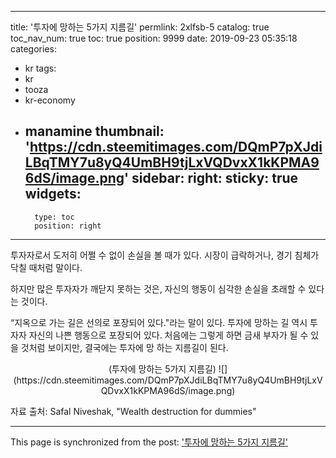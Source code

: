 
---
title: '투자에 망하는 5가지 지름길'
permlink: 2xlfsb-5
catalog: true
toc_nav_num: true
toc: true
position: 9999
date: 2019-09-23 05:35:18
categories:
- kr
tags:
- kr
- tooza
- kr-economy
- manamine
thumbnail: 'https://cdn.steemitimages.com/DQmP7pXJdiLBqTMY7u8yQ4UmBH9tjLxVQDvxX1kKPMA96dS/image.png'
sidebar:
    right:
        sticky: true
widgets:
    -
        type: toc
        position: right
---


투자자로서 도저히 어쩔 수 없이 손실을 볼 때가 있다. 시장이 급락하거나, 경기 침체가 닥칠 때처럼 말이다. ​

하지만 많은 투자자가 깨닫지 못하는 것은, 자신의 행동이 심각한 손실을 초래할 수 있다는 것이다. ​

“지옥으로 가는 길은 선의로 포장되어 있다."라는 말이 있다. 투자에 망하는 길 역시 투자자 자신의 나쁜 행동으로 포장되어 있다. 처음에는 그렇게 하면 금새 부자가 될 수 있을 것처럼 보이지만, 결국에는 투자에 망 하는 지름길이 된다. ​

<center>
(투자에 망하는 5가지 지름길)
![](https://cdn.steemitimages.com/DQmP7pXJdiLBqTMY7u8yQ4UmBH9tjLxVQDvxX1kKPMA96dS/image.png)
</center>

자료 출처: Safal Niveshak, "Wealth destruction for dummies"

- - -

This page is synchronized from the post: ['투자에 망하는 5가지 지름길'](https://steemit.com/@pius.pius/2xlfsb-5)
